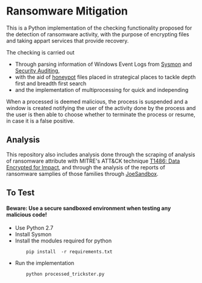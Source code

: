 # Ransomware Mitigation
This is a Python implementation of the checking functionality proposed for the detection of ransomware activity, with the purpose of encrypting files and taking appart services that provide recovery.

The checking is carried out 

- Through parsing information of Windows Event Logs from [Sysmon](https://docs.microsoft.com/en-us/sysinternals/downloads/sysmon) and [Security Auditing](https://docs.microsoft.com/en-us/windows/security/threat-protection/auditing/security-auditing-overview), 
- with the aid of [honeypot](https://en.wikipedia.org/wiki/Honeypot_(computing)) files placed in strategical places to tackle depth first and breadth first search
- and the implementation of multiprocessing for quick and independing 

When a processed is deemed malicious, the process is suspended and a window is created notifying the user of the activity done by the process and the user is then able to choose whether to terminate the process or resume, in case it is a false positive.



## Analysis

This repository also includes analysis done through the scraping of analysis of ransomware attribute with MITRE's ATT&CK technique [T1486: Data Encrypted for Impact](https://attack.mitre.org/techniques/T1486/), and through the analysis of the reports of ransomware samplies of those families through [JoeSandbox](https://www.joesandbox.com/).

## To Test
#### Beware: Use a secure sandboxed environment when testing any malicious code!
- Use Python 2.7
- Install Sysmon
- Install the modules required for python
    ```
        pip install  -r requirements.txt
    ```
- Run the implementation
    ```
        python processed_trickster.py
    ```